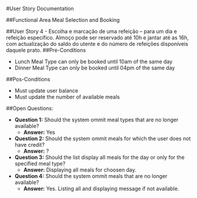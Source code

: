 #User Story Documentation

##Functional Area
Meal Selection and Booking

##User Story
4 - Escolha e marcação de uma refeição – para um dia e refeição específico. Almoço pode ser reservado até 10h e jantar até as 16h, com actualização do saldo do utente e do
              número de refeições disponíveis daquele prato.
##Pre-Conditions
* Lunch Meal Type can only be booked until 10am of the same day
* Dinner Meal Type can only be booked until 04pm of the same day

##Pos-Conditions
* Must update user balance
* Must update the number of available meals

##Open Questions:
* **Question 1:** Should the system ommit meal types that are no longer available?
  * **Answer:** Yes
* **Question 2:** Should the system ommit meals for which the user does not have credit?
  * **Answer:** ?
* **Question 3:** Should the list display all meals for the day or only for the specified meal type?
  * **Answer:** Displaying all meals for choosen day.
* **Question 4:** Should the system ommit meals that are no longer available?
  * **Answer:** Yes. Listing all and displaying message if not available.